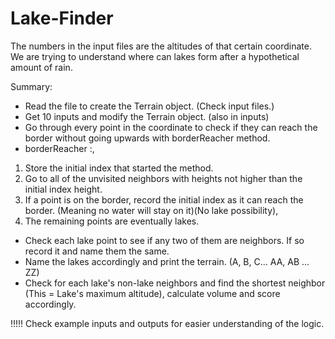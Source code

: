 ﻿# Lake-Finder

The numbers in the input files are the altitudes of that certain coordinate. We are trying to understand where can lakes form after a hypothetical amount of rain.

Summary:
-	Read the file to create the Terrain object. (Check input files.)
-	Get 10 inputs and modify the Terrain object. (also in inputs)
-	Go through every point in the coordinate to check if they can reach the border without going upwards with borderReacher method.
-	borderReacher :,
1.	Store the initial index that started the method.
2.	Go to all of the unvisited neighbors with heights not higher than the initial index height.
3.	If a point is on the border, record the initial index as it can reach the border. (Meaning no water will stay on it)(No lake possibility),
4.	The remaining points are eventually lakes.
-	Check each lake point to see if any two of them are neighbors. If so record it and name them the same. 
-	Name the lakes accordingly and print the terrain. (A, B, C... AA, AB ... ZZ)
-	Check for each lake's non-lake neighbors and find the shortest neighbor (This = Lake's maximum altitude), calculate volume and score accordingly.




!!!!! Check example inputs and outputs for easier understanding of the logic.
